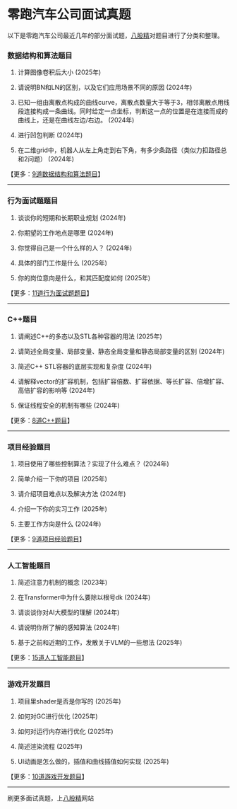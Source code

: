 # 零跑汽车公司面试真题

以下是零跑汽车公司最近几年的部分面试题，[八股精](https://www.bagujing.com)对题目进行了分类和整理。

### 数据结构和算法题目

1. 计算图像卷积后大小 (2025年) 

2. 请说明BN和LN的区别，以及它们应用场景不同的原因 (2024年) 

3. 已知一组由离散点构成的曲线curve，离散点数量大于等于3，相邻离散点用线段连接构成一条曲线。同时给定一点坐标，判断这一点的位置是在连接而成的曲线上，还是在曲线左边/右边。 (2024年) 

4. 进行凹包判断 (2024年) 

5. 在二维grid中，机器人从左上角走到右下角，有多少条路径（类似力扣路径总和2问题） (2024年) 

【更多：[9道数据结构和算法题目](https://www.bagujing.com/companies)】


---

### 行为面试题题目

1. 谈谈你的短期和长期职业规划 (2024年) 

2. 你期望的工作地点是哪里 (2024年) 

3. 你觉得自己是一个什么样的人？ (2024年) 

4. 具体的部门工作是什么 (2025年) 

5. 你的岗位意向是什么，和其匹配度如何 (2025年) 

【更多：[11道行为面试题题目](https://www.bagujing.com/companies)】


---

### C++题目

1. 请阐述C++的多态以及STL各种容器的用法 (2025年) 

2. 请简述全局变量、局部变量、静态全局变量和静态局部变量的区别 (2024年) 

3. 简述C++ STL容器的底层实现和复杂度 (2024年) 

4. 请解释vector的扩容机制，包括扩容倍数、扩容依据、等长扩容、倍增扩容、高倍扩容的影响等 (2024年) 

5. 保证线程安全的机制有哪些 (2024年) 

【更多：[8道C++题目](https://www.bagujing.com/companies)】


---

### 项目经验题目

1. 项目使用了哪些控制算法？实现了什么难点？ (2024年) 

2. 简单介绍一下你的项目 (2025年) 

3. 请介绍项目难点以及解决方法 (2024年) 

4. 介绍一下你的实习工作 (2025年) 

5. 主要工作方向是什么 (2024年) 

【更多：[9道项目经验题目](https://www.bagujing.com/companies)】


---

### 人工智能题目

1. 简述注意力机制的概念 (2023年) 

2. 在Transformer中为什么要除以根号dk (2024年) 

3. 请谈谈你对AI大模型的理解 (2024年) 

4. 请说明你所了解的感知算法 (2024年) 

5. 基于之前和近期的工作，发散关于VLM的一些想法 (2025年) 

【更多：[15道人工智能题目](https://www.bagujing.com/companies)】


---

### 游戏开发题目

1. 项目里shader是否是你写的 (2025年) 

2. 如何对GC进行优化 (2025年) 

3. 如何对运行内存进行优化 (2025年) 

4. 简述渲染流程 (2025年) 

5. UI动画是怎么做的，插值和曲线插值如何实现 (2025年) 

【更多：[10道游戏开发题目](https://www.bagujing.com/companies)】


---

刷更多面试真题，上[八股精](https://www.bagujing.com)网站
